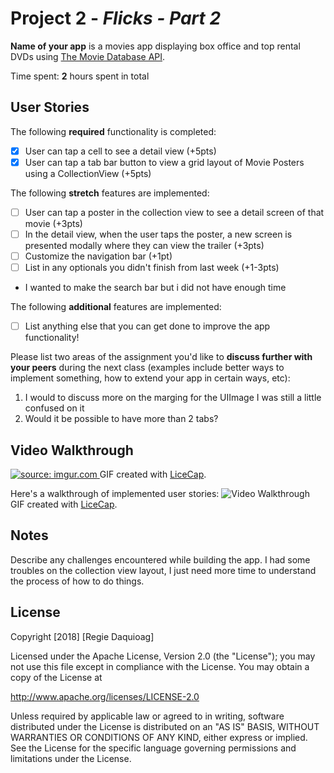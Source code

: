 # Project 2 - *Flicks - Part 2*

**Name of your app** is a movies app displaying box office and top rental DVDs using [The Movie Database API](http://docs.themoviedb.apiary.io/#).

Time spent: **2** hours spent in total

## User Stories

The following **required** functionality is completed:

- [x] User can tap a cell to see a detail view (+5pts)
- [x] User can tap a tab bar button to view a grid layout of Movie Posters using a CollectionView (+5pts)

The following **stretch** features are implemented:

- [ ] User can tap a poster in the collection view to see a detail screen of that movie (+3pts)
- [ ] In the detail view, when the user taps the poster, a new screen is presented modally where they can view the trailer (+3pts)
- [ ] Customize the navigation bar (+1pt)
- [ ] List in any optionals you didn't finish from last week (+1-3pts)
- I wanted to make the search bar but i did not have enough time

The following **additional** features are implemented:

- [ ] List anything else that you can get done to improve the app functionality!

Please list two areas of the assignment you'd like to **discuss further with your peers** during the next class (examples include better ways to implement something, how to extend your app in certain ways, etc):

1. I would to discuss more on the marging for the UIImage I was still a little confused on it
2. Would it be possible to have more than 2 tabs?

## Video Walkthrough


<a href="https://imgur.com/82dOelt"><img src="https://i.imgur.com/82dOelt.gif" title="source: imgur.com" /> </a>  GIF created with [LiceCap](http://www.cockos.com/licecap/).
 
Here's a walkthrough of implemented user stories:
![Video Walkthrough](flix2.gif)
GIF created with [LiceCap](http://www.cockos.com/licecap/).

## Notes

Describe any challenges encountered while building the app.
I had some troubles on the collection view layout, I just need more time to understand the process of how to do things.

## License

Copyright [2018] [Regie Daquioag]

Licensed under the Apache License, Version 2.0 (the "License");
you may not use this file except in compliance with the License.
You may obtain a copy of the License at

http://www.apache.org/licenses/LICENSE-2.0

Unless required by applicable law or agreed to in writing, software
distributed under the License is distributed on an "AS IS" BASIS,
WITHOUT WARRANTIES OR CONDITIONS OF ANY KIND, either express or implied.
See the License for the specific language governing permissions and
limitations under the License.
